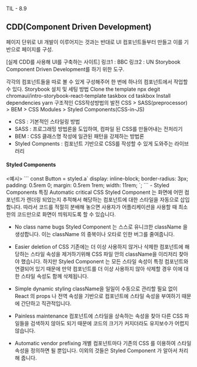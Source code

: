 TIL - 8.9
<h2>CDD(Component Driven Development)</h2>
페이지 단위로 UI 개발이 이루어지는 것과는 반대로 UI 컴포넌트들부터 만들고 이를 기반으로 페이지를 구성.

[실제 CDD를 사용해 UI를 구축하는 사이트]
링크1 : BBC
링크2 : UN
Storybook
Component Driven Development를 하기 위한 도구.

각각의 컴포넌트들을 따로 볼 수 있게 구성해주어 한 번에 하나의 컴포넌트에서 작업할 수 있다.
Storybook 설치 및 세팅 방법
Clone the template
npx degit chromaui/intro-storybook-react-template taskbox
cd taskbox
Install dependencies
yarn
구조적인 CSS작성방법의 발전
CSS > SASS(preprocessor) > BEM > CSS Modules > Styled Components(CSS-in-JS)

- CSS : 기본적인 스타일링 방법
- SASS : 프로그래밍 방법론을 도입하여, 컴파일 된 CSS를 만들어내는 전처리기
- BEM : CSS 클래스명 작성에 일관된 패턴을 강제하는 방법론
- Styled Compnents : 컴포넌트 기반으로 CSS를 작성할 수 있게 도와주는 라이브러리

<h4>Styled Components</h4>
<예시>
```
const Button = styled.a`
  display: inline-block;
  border-radius: 3px;
  padding: 0.5rem 0;
  margin: 0.5rem 1rem;
  width: 11rem;
`;
```
- Styled Components 특징
Automatic critical CSS
Styled Component 는 화면에 어떤 컴포넌트가 렌더링 되었는지 추적해서 해당하는 컴포넌트에 대한 스타일을 자동으로 삽입합니다. 따라서 코드를 적절히 분배해 놓으면 사용자가 어플리케이션을 사용할 때 최소한의 코드만으로 화면이 띄워지도록 할 수 있습니다.

- No class name bugs
Styled Component 는 스스로 유니크한 className 을 생성합니다. 이는 className 의 중복이나 오타로 인한 버그를 줄여줍니다.

- Easier deletion of CSS
기존에는 더 이상 사용하지 않거나 삭제한 컴포넌트에 해당하는 스타일 속성을 제거하기위해 CSS 파일 안의 className을 이리저리 찾아야 했습니다. 하지만 Styled Component 는 모든 스타일 속성이 특정 컴포넌트와 연결되어 있기 때문에 만약 컴포넌트를 더 이상 사용하지 않아 삭제할 경우 이에 대한 스타일 속성도 함께 삭제됩니다.

- Simple dynamic styling
className을 일일이 수동으로 관리할 필요 없이 React 의 props 나 전역 속성을 기반으로 컴포넌트에 스타일 속성을 부여하기 때문에 간단하고 직관적입니다.

- Painless maintenance
컴포넌트에 스타일을 상속하는 속성을 찾아 다른 CSS 파일들을 검색하지 않아도 되기 때문에 코드의 크기가 커지더라도 유지보수가 어렵지 않습니다.

- Automatic vendor prefixing
개별 컴포넌트마다 기존의 CSS 를 이용하여 스타일 속성을 정의하면 될 뿐입니다. 이외의 것들은 Styled Component 가 알아서 처리해 줍니다.

